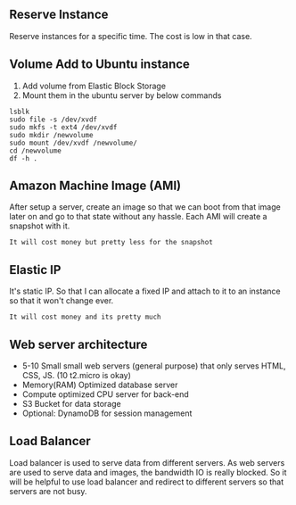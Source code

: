 ## Reserve Instance
Reserve instances for a specific time. The cost is low in that case.

## Volume Add to Ubuntu instance
1. Add volume from Elastic Block Storage
2. Mount them in the ubuntu server by below commands

```
lsblk
sudo file -s /dev/xvdf
sudo mkfs -t ext4 /dev/xvdf
sudo mkdir /newvolume
sudo mount /dev/xvdf /newvolume/
cd /newvolume
df -h .
```

## Amazon Machine Image (AMI)
After setup a server, create an image so that we can boot from that image later on and go to that state without any hassle. Each AMI will create a snapshot with it.

`It will cost money but pretty less for the snapshot`

## Elastic IP
It's static IP. So that I can allocate a fixed IP and attach to it to an instance so that it won't change ever.

`It will cost money and its pretty much`


## Web server architecture
* 5-10 Small small web servers (general purpose) that only serves HTML, CSS, JS. (10 t2.micro is okay)
* Memory(RAM) Optimized database server
* Compute optimized CPU server for back-end
* S3 Bucket for data storage
* Optional: DynamoDB for session management

## Load Balancer
Load balancer is used to serve data from different servers. As web servers are used to serve data and images, the bandwidth IO is really blocked. So it will be helpful to use load balancer and redirect to different servers so that servers are not busy.